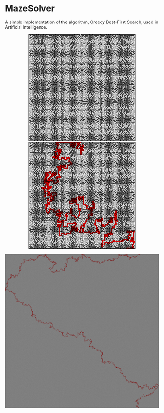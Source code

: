 # MazeSolver

A simple implementation of the algorithm, Greedy Best-First Search, used in Artificial Intelligence.

<p align="center">
  <img src="images/braid200.bmp" width="350"/>
  <img src="solved/braid200.bmp" width="350"/>
</p>

![alt tag](/solved/perfect4k.gif)

